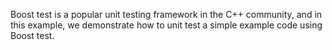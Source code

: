 Boost test is a popular unit testing framework in the C++ community, and in
this example, we demonstrate how to unit test a simple example code using Boost
test.
